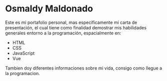 # Osmaldy Maldonado

Este es mi portafolio personal, mas especificamente mi carta de presentación, 
el cual tiene como finalidad demostrar mis habilidades generales entorno a la programación, 
espacialmente en:

* HTML
* CSS
* JavaScript
* Vue

Tambien doy diferentes informaciones sobre mi vida, consigo como llegue
a la programacion.